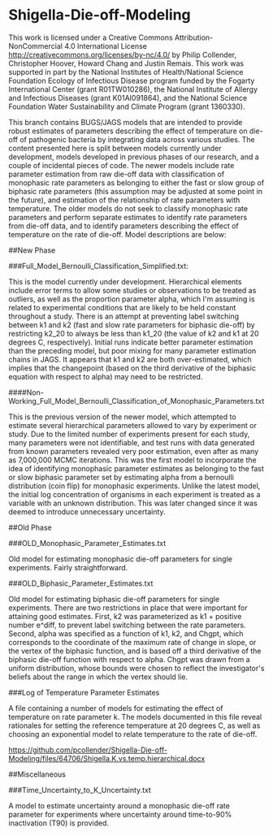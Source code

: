 # Shigella-Die-off-Modeling
This work is licensed under a Creative Commons Attribution-NonCommercial 4.0 International License 
http://creativecommons.org/licenses/by-nc/4.0/ by Philip Collender, Christopher Hoover, Howard Chang and Justin Remais. 
This work was supported in part by the National Institutes of Health/National Science Foundation Ecology of Infectious Disease 
program funded by the Fogarty International Center (grant R01TW010286), the National Institute of Allergy and Infectious Diseases 
(grant K01AI091864), and the National Science Foundation Water Sustainability and Climate Program (grant 1360330).

This branch contains BUGS/JAGS models that are intended to provide robust estimates of parameters describing the effect of temperature
on die-off of pathogenic bacteria by integrating data across various studies. The content presented here is split between models currently
under development, models developed in previous phases of our research, and a couple of incidental pieces of code. The newer models 
include rate parameter estimation from raw die-off data with classification of monophasic rate parameters as belonging to either the fast 
or slow group of biphasic rate parameters (this assumption may be adjusted at some point in the future), and estimation of the relationship 
of rate parameters with temperature. The older models do not seek to classify monophasic rate parameters and perform separate estimates to 
identify rate parameters from die-off data, and to identify parameters describing the effect of temperature on the rate of die-off. 
Model descriptions are below:

##New Phase

###Full_Model_Bernoulli_Classification_Simplified.txt:

This is the model currently under development. Hierarchical elements include error terms to allow some studies or observations to be 
treated as outliers, as well as the proportion parameter alpha, which I'm assuming is related to experimental conditions that are 
likely to be held constant throughout a study. There is an attempt at preventing label switching between k1 and k2 (fast and slow rate
parameters for biphasic die-off) by restricting k2_20 to always be less than k1_20 (the value of k2 and k1 at 20 degrees C, respectively). 
Initial runs indicate better parameter estimation than the preceding model, but poor mixing for many parameter estimation chains in JAGS. 
It appears that k1 and k2 are both over-estimated, which implies that the changepoint (based on the third derivative of the biphasic equation
with respect to alpha) may need to be restricted.

####Non-Working_Full_Model_Bernoulli_Classification_of_Monophasic_Parameters.txt

This is the previous version of the newer model, which attempted to estimate several hierarchical parameters allowed to vary by 
experiment or study. Due to the limited number of experiments present for each study, many parameters were not identifiable, and 
test runs with data generated from known parameters revealed very poor estimation, even after as many as 7,000,000 MCMC iterations.
This was the first model to incorporate the idea of identifying monophasic parameter estimates as belonging to the fast or slow biphasic
parameter set by estimating alpha from a bernoulli distribution (coin flip) for monophasic experiments. Unlike the latest model, the 
initial log concentration of organisms in each experiment is treated as a variable with an unknown distribution. This was later changed
since it was deemed to introduce unnecessary uncertainty.

##Old Phase

###OLD_Monophasic_Parameter_Estimates.txt

Old model for estimating monophasic die-off parameters for single experiments. Fairly straightforward.

###OLD_Biphasic_Parameter_Estimates.txt

Old model for estimating biphasic die-off parameters for single experiments. There are two restrictions in place that were important
for attaining good estimates. First, k2 was parameterized as k1 + positive number e^diff, to prevent label switching between the rate
parameters. Second, alpha was specified as a function of k1, k2, and Chgpt, which corresponds to the coordinate of the maximum rate of 
change in slope, or the vertex of the biphasic function, and is based off a third derivative of the biphasic die-off function with
respect to alpha. Chgpt was drawn from a uniform distribution, whose bounds were chosen to reflect the investigator's beliefs about the 
range in which the vertex should lie.

###Log of Temperature Parameter Estimates

A file containing a number of models for estimating the effect of temperature on rate parameter k. The models documented in this file
reveal rationales for setting the reference temperature at 20 degrees C, as well as choosing an exponential model to relate temperature
to the rate of die-off.

https://github.com/pcollender/Shigella-Die-off-Modeling/files/64706/Shigella.K.vs.temp.hierarchical.docx

##Miscellaneous

###Time_Uncertainty_to_K_Uncertainty.txt

A model to estimate uncertainty around a monophasic die-off rate parameter for experiments where uncertainty around time-to-90%
inactivation (T90) is provided.

